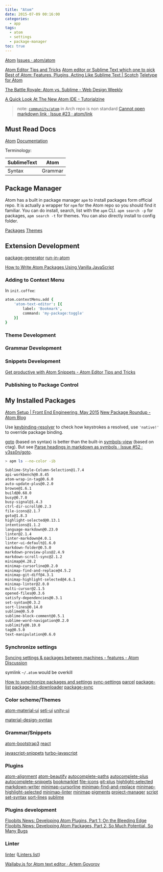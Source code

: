 ```yaml
---
title: "Atom"
date: 2015-07-09 00:16:00
categories:
  - app
tags:
  - atom
  - settings
  - package-manager
toc: true
---
```


[Atom](https://atom.io/)
[Issues · atom/atom](https://github.com/atom/atom/issues)

[Atom Editor Tips and Tricks](http://www.atomtips.com/)
[Atom editor or Sublime Text which one to pick](http://www.atomtips.com/atom-editor-vs-sublime-text/)
[Best of Atom: Features, Plugins, Acting Like Sublime Text | Scotch](https://scotch.io/bar-talk/best-of-atom-features-plugins-acting-like-sublime-text)
[Teletype for Atom](https://teletype.atom.io/)

[The Battle Royale: Atom vs. Sublime - Web Design Weekly](https://web-design-weekly.com/2015/07/30/atom-vs-sublime/)

[A Quick Look At The New Atom IDE - Tutorialzine](https://tutorialzine.com/2017/09/a-quick-look-at-the-new-atom-ide)

> note: [`community/atom`](https://www.archlinux.org/packages/community/x86_64/atom/) in Arch repo is non standard
> [Cannot open markdown link · Issue #23 · atom/link](https://github.com/atom/link/issues/23#issuecomment-306960587)

<!-- more -->

## Must Read Docs

[Atom](https://atom.io/docs/latest/)
[Documentation](https://atom.io/docs)

Terminology:

| SublimeText | Atom    |
| ----------- | ------- |
| Syntax      | Grammar |

## Package Manager

Atom has a built in package manager `apm` to install packages form official repo. It is actually a wrapper for `npm` for the Atom repo so you should find it familiar.
You can do install, search, list with the `apm` CLI. `apm search -p` for packages, `apm search -t` for themes.
You can also directly install to config folder.

[Packages](https://atom.io/packages)
[Themes](https://atom.io/themes)

## Extension Development

[package-generator](https://atom.io/packages/package-generator)
[run-in-atom](https://atom.io/packages/run-in-atom)

[How to Write Atom Packages Using Vanilla JavaScript](http://www.sitepoint.com/write-atom-packages-using-vanilla-javascript/)

### Adding to Context Menu

In `init.coffee`:

```coffee
atom.contextMenu.add {
    'atom-text-editor': [{
        label: 'Bookmark',
        command: 'my-package:toggle'
    }]
}
```

### Theme Development

### Grammar Development

### Snippets Development

[Get productive with Atom Snippets - Atom Editor Tips and Tricks](http://www.atomtips.com/get-productive-atom-snippets/)

### Publishing to Package Control

## My Installed Packages

[Atom Setup | Front End Engineering, May 2015](http://jacobthemyth.gitbooks.io/front-end-engineering-may-2015/content/notes/misc/atom-setup.html)
[New Package Roundup - Atom Blog](http://blog.atom.io/2015/08/06/new-package-roundup.html)

Use [keybinding-resolver](https://atom.io/packages/keybinding-resolver) to check how keystrokes a resolved, use `'native!'` to override package binding.

[goto](https://atom.io/packages/goto) (based on syntax) is better than the built-in [symbols-view](https://atom.io/packages/symbols-view) (based on ctag). But see [Parse headings in markdown as symbols · Issue #52 · v3ss0n/goto](https://github.com/v3ss0n/goto/issues/52).

```sh
> apm ls --no-color -ib

Sublime-Style-Column-Selection@1.7.4
api-workbench@0.8.45
atom-wrap-in-tag@0.6.0
auto-update-plus@0.2.0
browse@1.6.1
build@0.68.0
busy@0.7.0
busy-signal@1.4.3
ctrl-dir-scroll@0.2.3
file-icons@2.1.7
goto@1.8.3
highlight-selected@0.13.1
intentions@1.1.2
language-markdown@0.23.0
linter@2.1.4
linter-markdown@4.0.1
linter-ui-default@1.6.0
markdown-folder@0.5.0
markdown-preview-plus@2.4.9
markdown-scroll-sync@2.1.2
minimap@4.28.2
minimap-cursorline@0.2.0
minimap-find-and-replace@4.5.2
minimap-git-diff@4.3.1
minimap-highlight-selected@4.6.1
minimap-linter@2.0.0
multi-cursor@2.1.5
opened-files@0.3.6
satisfy-dependencies@0.3.1
set-syntax@0.3.2
sort-lines@0.14.0
sublime@0.5.0
sublime-block-comment@0.5.1
sublime-word-navigation@0.2.0
sublimify@0.10.0
tag@0.5.0
text-manipulation@0.6.0
```

### Synchronize settings

[Syncing settings & packages between machines - features - Atom Discussion](https://discuss.atom.io/t/syncing-settings-packages-between-machines/1385/23)

symlink `~/.atom` would be overkill

[How to synchronize packages and settings](http://www.atomtips.com/how-to-synchronize-atom-between-computers/)
[sync-settings](https://atom.io/packages/sync-settings)
[parcel](https://atom.io/packages/parcel)
[package-list](https://atom.io/packages/package-list)
[package-list-downloader](https://atom.io/packages/package-list-downloader)
[package-sync](https://atom.io/packages/package-sync)

### Color scheme/Themes

[atom-material-ui](https://atom.io/themes/atom-material-ui)
[seti-ui](https://atom.io/themes/seti-ui)
[unity-ui](https://atom.io/themes/unity-ui)

[material-design-syntax](https://atom.io/themes/material-design-syntax)

### Grammar/Snippets

[atom-bootstrap3](https://atom.io/packages/atom-bootstrap3)
[react](https://atom.io/packages/react)

[javascript-snippets](https://atom.io/packages/javascript-snippets)
[turbo-javascript](https://atom.io/packages/turbo-javascript)

### Plugins

[atom-alignment](https://atom.io/packages/atom-alignment)
[atom-beautify](https://atom.io/packages/atom-beautify)
[autocomplete-paths](https://atom.io/packages/autocomplete-paths)
[autocomplete-plus](https://atom.io/packages/autocomplete-plus)
[autocomplete-snippets](https://atom.io/packages/autocomplete-snippets)
[bookmarklet](https://atom.io/packages/bookmarklet)
[file-icons](https://atom.io/packages/file-icons)
[git-plus](https://atom.io/packages/git-plus)
[highlight-selected](https://atom.io/packages/highlight-selected)
[markdown-writer](https://atom.io/packages/markdown-writer)
[minimap-cursorline](https://atom.io/packages/minimap-cursorline)
[minimap-find-and-replace](https://atom.io/packages/minimap-find-and-replace)
[minimap-highlight-selected](https://atom.io/packages/minimap-highlight-selected)
[minimap-linter](https://atom.io/packages/minimap-linter)
[minimap](https://atom.io/packages/minimap)
[pigments](https://atom.io/packages/pigments)
[project-manager](https://atom.io/packages/project-manager)
[script](https://atom.io/packages/script)
[set-syntax](https://atom.io/packages/set-syntax)
[sort-lines](https://atom.io/packages/sort-lines)
[sublime](https://atom.io/packages/sublime)

### Plugins development

[Floobits News: Developing Atom Plugins, Part 1: On the Bleeding Edge](https://news.floobits.com/2015/10/12/developing-atom-plugins-on-the-bleeding-edge/)
[Floobits News: Developing Atom Packages, Part 2: So Much Potential, So Many Bugs](https://news.floobits.com/2015/10/14/developing-atom-plugins-so-much-potential-so-many-bugs/)

### Linter

[linter](https://atom.io/packages/linter) ([Linters list](http://atomlinter.github.io/))

[Wallaby.js for Atom text editor · Artem Govorov](http://dm.gl/2015/08/31/wallaby-for-atom/)
